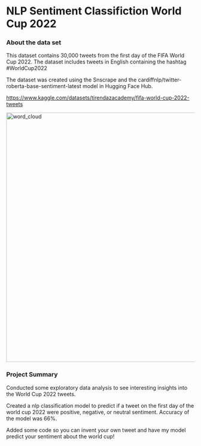 # NLP Sentiment Classifiction World Cup 2022

### About the data set

This dataset contains 30,000 tweets from the first day of the FIFA World Cup 2022. The dataset includes tweets in English containing the hashtag #WorldCup2022

The dataset was created using the Snscrape and the cardiffnlp/twitter-roberta-base-sentiment-latest model in Hugging Face Hub.

https://www.kaggle.com/datasets/tirendazacademy/fifa-world-cup-2022-tweets

<img width="666" alt="word_cloud" src="https://user-images.githubusercontent.com/47754826/210577959-38852133-01fa-4a27-a23d-0decd41a5731.PNG">

### Project Summary 
Conducted some exploratory data analysis to see interesting insights into the World Cup 2022 tweets. 

Created  a nlp classification model to predict if a tweet on the first day of the world cup 2022 were positive, negative, or neutral sentiment. Accuracy of the model was 66%. 

Added some code so you can invent your own tweet and have my model predict your sentiment about the world cup! 




 
